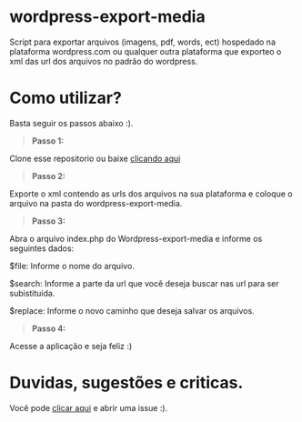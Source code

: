 # wordpress-export-media
Script para exportar arquivos (imagens, pdf, words, ect) hospedado na plataforma wordpress.com ou qualquer outra plataforma que exporteo o xml das url dos arquivos no padrão do wordpress.

# Como utilizar?

Basta seguir os passos abaixo :).


> **Passo 1:** 

Clone esse repositorio ou baixe <a href="https://github.com/fagner-alves/wordpress-export-media/archive/master.zip">clicando aqui</a>

> **Passo 2:** 

Exporte o xml contendo as urls dos arquivos na sua plataforma e coloque o arquivo na pasta do wordpress-export-media.

> **Passo 3:** 

Abra o arquivo index.php do Wordpress-export-media e informe os seguintes dados:

$file: Informe o nome do arquivo.

$search: Informe a parte da url que você deseja buscar nas url para ser subistituida.

$replace: Informe o novo caminho que deseja salvar os arquivos.

> **Passo 4:** 

Acesse a aplicação e seja feliz :)

# Duvidas, sugestões e criticas.

Você pode <a href="https://github.com/fagner-alves/wordpress-export-media/issues/new">clicar aqui</a> e abrir uma issue :).


